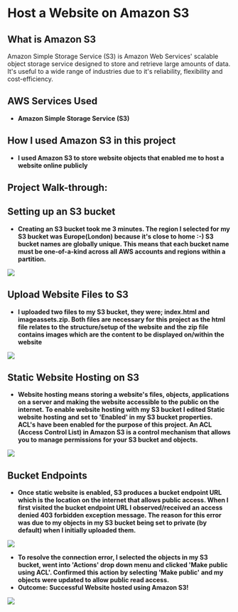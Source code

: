 <h1>Host a Website on Amazon S3</h1>
 
<h2>What is Amazon S3</h2>
Amazon Simple Storage Service (S3) is Amazon Web Services' scalable object storage service designed to store and retrieve large amounts of data. It's useful to a wide range of industries due to it's reliability, flexibility and cost-efficiency.
<br />


<h2>AWS Services Used</h2>

- <b>Amazon Simple Storage Service (S3)</b> 

<h2>How I used Amazon S3 in this project</h2>

- <b>I used Amazon S3 to store website objects that enabled me to host a website online publicly</b>

<h2>Project Walk-through:</h2>

<h2>Setting up an S3 bucket</h2>

- <b>Creating an S3 bucket took me 3 minutes. The region I selected for my S3 bucket was Europe(London) because it's close to home :-) S3 bucket names are globally unique. This means that each bucket name must be one-of-a-kind across all AWS accounts and regions within a partition.</b> 

<img src="https://i.imgur.com/n8YUDR0.png"/>
<br />
<h2>Upload Website Files to S3</h2>

- <b>I uploaded two files to my S3 bucket, they were; index.html and imageassets.zip. Both files are necessary for this project as the html file relates to the structure/setup of the website and the zip file contains images which are the content to be displayed on/within the website</b>

<img src="https://i.imgur.com/AknckWq.png"/>
<br />
<h2>Static Website Hosting on S3</h2>

- <b>Website hosting means storing a website's files, objects, applications on a server and making the website accessible to the public on the internet. To enable website hosting with my S3 bucket I edited Static website hosting and set to 'Enabled' in my S3 bucket properties. ACL's have been enabled for the purpose of this project. An ACL (Access Control List) in Amazon S3 is a control mechanism that allows you to manage permissions for your S3 bucket and objects.</b>

<img src="https://i.imgur.com/QpU7zHm.png"/>
<br />
<h2>Bucket Endpoints</h2>

- <b>Once static website is enabled, S3 produces a bucket endpoint URL which is the location on the internet that allows public access. When I first visited the bucket endpoint URL I observed/received an access denied 403 forbidden exception message. The reason for this error was due to my objects in my S3 bucket being set to private (by default) when I initially
 uploaded them.</b>

<img src="https://i.imgur.com/8vVGSHn.png"/>
<br />

- <b>To resolve the connection error, I selected the objects in my S3 bucket, went into 'Actions' drop down menu and clicked 'Make public using ACL'. Confirmed this action by selecting 'Make public' and my objects were updated to allow public read access.
- Outcome: Successful Website hosted using Amazon S3!</b>

<img src="https://i.imgur.com/XpZdCiG.png"/>
<br />

<!--
 ```diff
- text in red
+ text in green
! text in orange
# text in gray
@@ text in purple (and bold)@@
```
--!>
